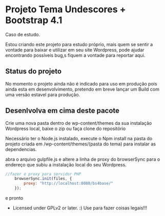 Projeto Tema Undescores + Bootstrap 4.1 
===

Caso de estudo.

Estou criando este projeto para estudo próprio, mais quem se sentir a vontade para baixar e utilizar em seu site Wordpress, pode ajudar encontrando possíveis bug,s fiquem a vontade para reportar aqui.

Status do projeto
---------------

No momento o projeto ainda não é indicado para uso em produção pois ainda esta em desenvolvimento, pretendo em breve lançar um Build com uma versão estavel para produção.

Desenlvolva em cima deste pacote
-----

Crie uma nova pasta dentro de wp-content/themes da sua instalação Wordpress local, baixe o zip ou faça clone do repositório

Necessário ter o Node.js instalado, execute o Npm install na pasta do projeto criada em /wp-content/themes/(pasta do tema) para instalar as dependencias.

abra o arquivo gulpfile.js e altere a linha de proxy do browserSync para o endereço que subiu a instalação local do seu Wordpress.


```javascript
//fazer o proxy para servidor PHP
    browserSync.init(files, {
        proxy: "http://localhost:8080/bs4base/"
    });
```

e pronto


* Licensed under GPLv2 or later. :) Use para fazer coisas legais!!!